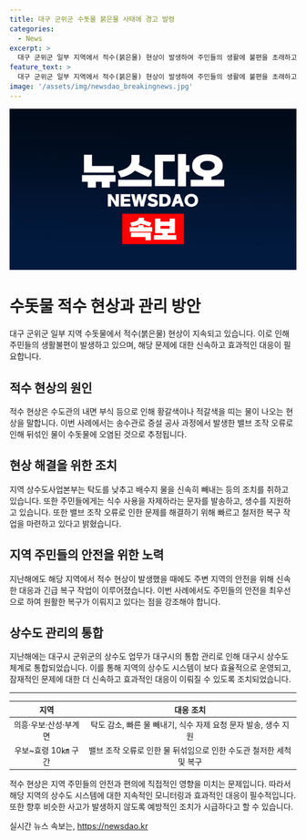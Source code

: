 ```yaml
---
title: 대구 군위군 수돗물 붉은물 사태에 경고 발령
categories:
  - News
excerpt: >
  대구 군위군 일부 지역에서 적수(붉은물) 현상이 발생하여 주민들의 생활에 불편을 초래하고 있다. 상수도사업본부의 노력에도 불구하고 이 문제가 해결되지 않아서, 주민들은 식수 사용을 제한하고 있으며, 사업소는 긴급 조치로 생수를 제공하고 있다. 사업소는 문제의 원인을 파악하여 복구 작업을 철저히 진행 중이며, 일부 지역은 이미 원상 복구되었다고 밝혔다. 이러한 상황은 지난해 대구시로 편입된 이후 발생한 문제로, 보다 신속하고 효율적인 관리가 필요해 보인다.
feature_text: >
  대구 군위군 일부 지역에서 적수(붉은물) 현상이 발생하여 주민들의 생활에 불편을 초래하고 있다. 상수도사업본부의 노력에도 불구하고 이 문제가 해결되지 않아서, 주민들은 식수 사용을 제한하고 있으며, 사업소는 긴급 조치로 생수를 제공하고 있다. 사업소는 문제의 원인을 파악하여 복구 작업을 철저히 진행 중이며, 일부 지역은 이미 원상 복구되었다고 밝혔다. 이러한 상황은 지난해 대구시로 편입된 이후 발생한 문제로, 보다 신속하고 효율적인 관리가 필요해 보인다.
image: '/assets/img/newsdao_breakingnews.jpg'
---
```


<p><img src="/assets/img/newsdao_breakingnews.jpg" alt="flaretime 속보" /></p>

<h1>수돗물 적수 현상과 관리 방안</h1>

<p data-ke-size="size16">대구 군위군 일부 지역 수돗물에서 적수(붉은물) 현상이 지속되고 있습니다. 이로 인해 주민들의 생활불편이 발생하고 있으며, 해당 문제에 대한 신속하고 효과적인 대응이 필요합니다.</p>

<h2 data-ke-size="size26">적수 현상의 원인</h2>

<p data-ke-size="size16">적수 현상은 수도관의 내면 부식 등으로 인해 황갈색이나 적갈색을 띠는 물이 나오는 현상을 말합니다. 이번 사례에서는 송수관로 증설 공사 과정에서 발생한 밸브 조작 오류로 인해 뒤섞인 물이 수돗물에 오염된 것으로 추정됩니다.</p>

<h2 data-ke-size="size26">현상 해결을 위한 조치</h2>

<p data-ke-size="size16">지역 상수도사업본부는 탁도를 낮추고 배수지 물을 신속히 빼내는 등의 조치를 취하고 있습니다. 또한 주민들에게는 식수 사용을 자제하라는 문자를 발송하고, 생수를 지원하고 있습니다. 또한 밸브 조작 오류로 인한 문제를 해결하기 위해 빠르고 철저한 복구 작업을 마련하고 있다고 밝혔습니다.</p>

<h2 data-ke-size="size26">지역 주민들의 안전을 위한 노력</h2>

<p data-ke-size="size16">지난해에도 해당 지역에서 적수 현상이 발생했을 때에도 주변 지역의 안전을 위해 신속한 대응과 긴급 복구 작업이 이루어졌습니다. 이번 사례에서도 주민들의 안전을 최우선으로 하여 원활한 복구가 이뤄지고 있다는 점을 강조해야 합니다.</p>

<h2 data-ke-size="size26">상수도 관리의 통합</h2>

<p data-ke-size="size16">지난해에는 대구시 군위군의 상수도 업무가 대구시의 통합 관리로 인해 대구시 상수도 체계로 통합되었습니다. 이를 통해 지역의 상수도 시스템이 보다 효율적으로 운영되고, 잠재적인 문제에 대한 더 신속하고 효과적인 대응이 이뤄질 수 있도록 조치되었습니다.</p>

<hr>

<table>
  <thead>
    <tr>
      <th style="text-align: center;">지역</th>
      <th style="text-align: center;">대응 조치</th>
    </tr>
  </thead>
  <tbody>
    <tr>
      <td style="text-align: center;">의흥·우보·산성·부계면</td>
      <td style="text-align: center;">탁도 감소, 빠른 물 빼내기, 식수 자제 요청 문자 발송, 생수 지원</td>
    </tr>
    <tr>
      <td style="text-align: center;">우보~효령 10㎞ 구간</td>
      <td style="text-align: center;">밸브 조작 오류로 인한 물 뒤섞임으로 인한 수도관 철저한 세척 및 복구</td>
    </tr>
  </tbody>
</table>

<p data-ke-size="size16">적수 현상은 지역 주민들의 안전과 편의에 직접적인 영향을 미치는 문제입니다. 따라서 해당 지역의 상수도 시스템에 대한 지속적인 모니터링과 효과적인 대응이 필수적입니다. 또한 향후 비슷한 사고가 발생하지 않도록 예방적인 조치가 시급하다고 할 수 있습니다.</p>
실시간 뉴스 속보는, <a href="https://newsdao.kr" rel="dofollow">https://newsdao.kr</a>


